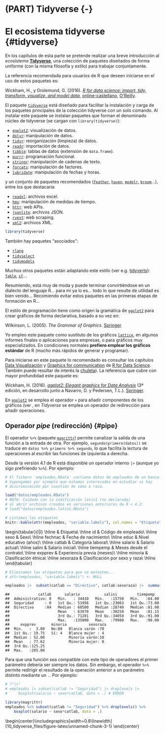 # (PART) Tidyverse {-}

# El ecosistema tidyverse {#tidyverse}




<!-- 
---
title: "Tidyverse"
author: "Notas de Programación en R"
date: "Rubén Fernández-Casal (rubenfcasal@gmail.com)"
output:
  bookdown::html_document2:
    toc: yes
    # toc_float: yes
    # mathjax: local            # copia local de MathJax, hay que establecer:
    # self_contained: false     # las dependencias se guardan en ficheros externos
    pandoc_args: ["--number-offset", "1,0"]
  bookdown::pdf_document2:
    latex_engine: xelatex
    # keep_tex: yes
    toc: yes 
    pandoc_args: ["--number-offset", "1,0"]
header-includes:
- \usepackage[spanish]{babel}
- \setcounter{section}{1} 
---

bookdown::preview_chapter("01-Introduccion.Rmd")
knitr::purl("01-Introduccion.Rmd", documentation = 2)
knitr::spin("01-Introduccion.R", knit = FALSE)

***En preparación...***
-->


En los capítulos de esta parte se pretende realizar una breve introducción al *ecosistema* [**Tidyverse**](https://dplyr.tidyverse.org), una colección de paquetes diseñados de forma uniforme (con la misma filosofía y estilo) para trabajar conjuntamente.

La referencia recomendada para usuarios de R que deseen iniciarse en el uso de estos paquetes es: 

Wickham, H., y Grolemund, G. (2016). *[R for data science: import, tidy, transform, visualize, and model data](http://r4ds.had.co.nz)*, [online-castellano](https://es.r4ds.hadley.nz), [O'Reilly](http://shop.oreilly.com/product/0636920034407.do).

El paquete [`tidyverse`](https://tidyverse.tidyverse.org) está diseñado para facilitar la instalación y carga de los paquetes principales de la colección tidyverse con un solo comando.
Al instalar este paquete se instalan paquetes que forman el denominado núcleo de tidyverse (se cargan con `library(tidyverse)`):

- [`ggplot2`](https://ggplot2.tidyverse.org): visualización de datos.
- [`dplyr`](https://dplyr.tidyverse.org): manipulación de datos.
- [`tidyr`](https://tidyr.tidyverse.org): reorganización (limpieza) de datos.
- [`readr`](https://readr.tidyverse.org): importación de datos.
- [`tibble`](https://tibble.tidyverse.org): tablas de datos (extensión de `data.frame`).
- [`purrr`](https://purrr.tidyverse.org): programación funcional.
- [`stringr`](https://github.com/tidyverse/stringr): manipulación de cadenas de texto.
- [`forcats`](https://github.com/tidyverse/forcats): manipulación de factores.
- [`lubridate`](https://github.com/tidyverse/lubridate): manipulación de fechas y horas.

y un conjunto de paquetes recomendados ([`feather`](https://github.com/wesm/feather), [`haven`](https://github.com/tidyverse/haven), [`modelr`](https://github.com/tidyverse/modelr), [`broom`](https://github.com/tidymodels/broom)...), entre los que destacaría: 

- [`readxl`](https://github.com/tidyverse/readxl): archivos excel.
- [`hms`](https://github.com/tidyverse/hms): manipulación de medidas de tiempo.
- [`httr`](https://github.com/r-lib/httr): web APIs.
- [`jsonlite`](https://github.com/jeroen/jsonlite): archivos JSON.
- [`rvest`](https://github.com/tidyverse/rvest): web scraping.
- [`xml2`](https://github.com/r-lib/xml2): archivos XML.


```r
library(tidyverse)
```

También hay paquetes "asociados":

- [`rlang`](https://rlang.r-lib.org)
- [`tidyselect`](https://tidyselect.r-lib.org)
- [`tidymodels`](https://tidymodels.tidymodels.org)

Muchos otros paquetes están adaptando este estilo (ver e.g. [tidyverts](https://tidyverts.org/)): [`fable`](https://fable.tidyverts.org), [`sf`](https://r-spatial.github.io/sf/)...

Resumiendo, está muy de moda y puede terminar convirtiéndose en un dialecto del lenguaje R... para mi ya lo es... todo lo que resulte de utilidad es bien venido... Recomiendo evitar estos paquetes en las primeras etapas de formación en R...

El estilo de programación tiene como origen la gramática de [`ggplot2`](https://ggplot2.tidyverse.org) para crear gráficos de forma declarativa, basado a su vez en:

Wilkinson, L. (2005). *The Grammar of Graphics*. [Springer](https://www.google.es/books/edition/The_Grammar_of_Graphics/YGgUswEACAAJ?hl=es).

Yo empleo este paquete como sustituto de los gráficos [`lattice`](http://lattice.r-forge.r-project.org/), en algunos informes finales o aplicaciones para empresas, o para gráficos muy especializados. 
En condiciones normales **prefiero emplear los gráficos estándar** de R (mucho más rápidos de generar y programar).

<!-- Referencias / capítulo ggplot2? -->

Para iniciarse en este paquete lo recomendado es consultar los capítulos [Data     Visualización](https://r4ds.had.co.nz/data-visualisation.html) y [Graphics for communication](https://r4ds.had.co.nz/graphics-for-communication.html) de [R for Data Science](https://r4ds.had.co.nz). 
También puede resultar de interés la [chuleta](https://github.com/rstudio/cheatsheets/blob/master/data-visualization.pdf)).
La referencia que cubre con mayor profundidad este paquete es:

Wickham, H. (2016). *[ggplot2: Elegant graphics for Data Analysis](https://ggplot2-book.org)* (3ª edición, en desarrollo junto a Navarro, D. y Pedersen, T.L.). [Springer](https://www.amazon.com/gp/product/331924275X).

En [`ggplot2`](https://ggplot2.tidyverse.org) se emplea el operador `+` para añadir componentes de los gráficos (ver , en *Tidyverse* se emplea un operador de redirección para añadir operaciones.


## Operador *pipe* (redirección) {#pipe}

El operador `%>%` (paquete [`magrittr`](https://magrittr.tidyverse.org)) permite canalizar la salida de una función a la entrada de otra. 
Por ejemplo, `segundo(primero(datos))` se traduce en `datos %>% primero %>% segundo`, lo que facilita la lectura de operaciones al escribir las funciones de izquierda a derecha.

Desde la versión 4.1 de R está disponible un operador interno `|>` (aunque yo sigo prefiriendo `%>%`).
Por ejemplo:


```r
# El fichero 'empleados.RData' contiene datos de empleados de un banco.
# Supongamos por ejemplo que estamos interesados en estudiar si hay
# discriminación por cuestión de sexo o raza.

load("datos/empleados.RData")
# NOTA: Cuidado con la codificación latin1 (no declarada) 
# al abrir archivos creados en versiones anteriores de R < 4.2: 
# load("datos/empleados.latin1.RData")

# Listamos las etiquetas
knitr::kable(attr(empleados, "variable.labels"), col.names = "Etiqueta")
```


\begin{tabular}{l|l}
\hline
  & Etiqueta\\
\hline
id & Código de empleado\\
\hline
sexo & Sexo\\
\hline
fechnac & Fecha de nacimiento\\
\hline
educ & Nivel educativo  (años)\\
\hline
catlab & Categoría laboral\\
\hline
salario & Salario actual\\
\hline
salini & Salario inicial\\
\hline
tiempemp & Meses desde el contrato\\
\hline
expprev & Experiencia previa (meses)\\
\hline
minoria & Clasificación étnica\\
\hline
sexoraza & Clasificación por sexo y raza\\
\hline
\end{tabular}

```r
# Eliminamos las etiquetas para que no molesten...
# attr(empleados, "variable.labels") <- NULL  

empleados |>  subset(catlab == "Directivo", catlab:sexoraza) |>  summary()
```

```
##             catlab      salario           salini         tiempemp    
##  Administrativo: 0   Min.   : 34410   Min.   :15750   Min.   :64.00  
##  Seguridad     : 0   1st Qu.: 51956   1st Qu.:23063   1st Qu.:73.00  
##  Directivo     :84   Median : 60500   Median :28740   Median :81.00  
##                      Mean   : 63978   Mean   :30258   Mean   :81.15  
##                      3rd Qu.: 71281   3rd Qu.:34058   3rd Qu.:91.00  
##                      Max.   :135000   Max.   :79980   Max.   :98.00  
##     expprev       minoria          sexoraza 
##  Min.   :  3.00   No:80   Blanca varón :70  
##  1st Qu.: 19.75   Sí: 4   Blanca mujer : 4  
##  Median : 52.00           Minoría varón:10  
##  Mean   : 77.62           Minoría mujer: 0  
##  3rd Qu.:125.25                             
##  Max.   :285.00
```

Para que una función sea compatible con este tipo de operadores el primer parámetro debería ser siempre los datos.
Sin embargo, el operador `%>%` permite redirigir el resultado de la operación anterior a un parámetro distinto mediante un `.`.
Por ejemplo:


```r
# ?"|>"
# empleados |> subset(catlab != "Seguridad") |> droplevels |> 
#     boxplot(salario ~ sexo*catlab, data = .) # ERROR

library(magrittr)
empleados %>% subset(catlab != "Seguridad") %>% droplevels() %>%
    boxplot(salario ~ sexo*catlab, data = .)
```



\begin{center}\includegraphics[width=0.8\linewidth]{10_tidyverse_files/figure-latex/unnamed-chunk-3-1} \end{center}







